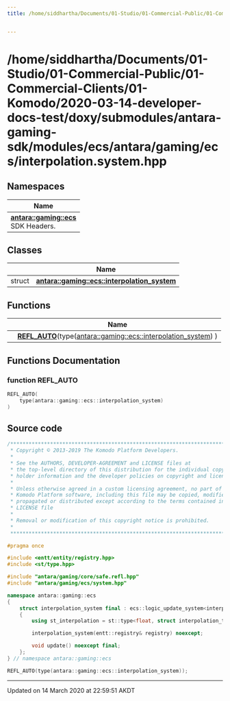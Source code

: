 ```yaml
---
title: /home/siddhartha/Documents/01-Studio/01-Commercial-Public/01-Commercial-Clients/01-Komodo/2020-03-14-developer-docs-test/doxy/submodules/antara-gaming-sdk/modules/ecs/antara/gaming/ecs/interpolation.system.hpp


---
```


# /home/siddhartha/Documents/01-Studio/01-Commercial-Public/01-Commercial-Clients/01-Komodo/2020-03-14-developer-docs-test/doxy/submodules/antara-gaming-sdk/modules/ecs/antara/gaming/ecs/interpolation.system.hpp







## Namespaces

| Name           |
| -------------- |
| **[antara::gaming::ecs](Namespaces/namespaceantara_1_1gaming_1_1ecs.md)** <br>SDK Headers.  |

## Classes

|                | Name           |
| -------------- | -------------- |
| struct | **[antara::gaming::ecs::interpolation_system](Classes/structantara_1_1gaming_1_1ecs_1_1interpolation__system.md)**  |


## Functions

|                | Name           |
| -------------- | -------------- |
|  | **[REFL_AUTO](Files/interpolation_8system_8hpp.md#function-refl_auto)**(type([antara::gaming::ecs::interpolation_system](Classes/structantara_1_1gaming_1_1ecs_1_1interpolation__system.md)) )  |







## Functions Documentation

### function REFL_AUTO

```cpp
REFL_AUTO(
    type(antara::gaming::ecs::interpolation_system) 
)
```
































## Source code

```cpp
/******************************************************************************
 * Copyright © 2013-2019 The Komodo Platform Developers.                      *
 *                                                                            *
 * See the AUTHORS, DEVELOPER-AGREEMENT and LICENSE files at                  *
 * the top-level directory of this distribution for the individual copyright  *
 * holder information and the developer policies on copyright and licensing.  *
 *                                                                            *
 * Unless otherwise agreed in a custom licensing agreement, no part of the    *
 * Komodo Platform software, including this file may be copied, modified,     *
 * propagated or distributed except according to the terms contained in the   *
 * LICENSE file                                                               *
 *                                                                            *
 * Removal or modification of this copyright notice is prohibited.            *
 *                                                                            *
 ******************************************************************************/

#pragma once

#include <entt/entity/registry.hpp> 
#include <st/type.hpp>              

#include "antara/gaming/core/safe.refl.hpp" 
#include "antara/gaming/ecs/system.hpp"     

namespace antara::gaming::ecs
{
    struct interpolation_system final : ecs::logic_update_system<interpolation_system>
    {
        using st_interpolation = st::type<float, struct interpolation_tag>;

        interpolation_system(entt::registry& registry) noexcept;

        void update() noexcept final;
    };
} // namespace antara::gaming::ecs

REFL_AUTO(type(antara::gaming::ecs::interpolation_system));
```


-------------------------------

Updated on 14 March 2020 at 22:59:51 AKDT
